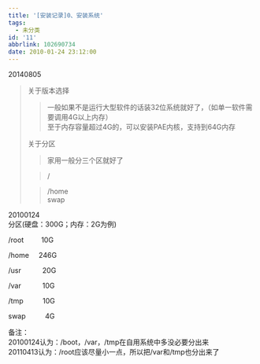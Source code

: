 ```yaml
---
title: '[安装记录]0、安装系统'
tags:
  - 未分类
id: '11'
abbrlink: 102690734
date: 2010-01-24 23:12:00
---
```


  
20140805  

> 关于版本选择  
> 
> > 一般如果不是运行大型软件的话装32位系统就好了，（如单一软件需要调用4G以上内存）  
> > 至于内存容量超过4G的，可以安装PAE内核，支持到64G内存  
> >   
> 
> 关于分区  
> 
> > 家用一般分三个区就好了  
> 
> > /  
> 
> > /home  
> > swap

  
  
  
20100124  
分区(硬盘：300G；内存：2G为例)

/root         10G

/home     246G

/usr           20G

/var           10G

/tmp          10G

swap          4G

备注：  
20100124认为：/boot，/var，/tmp在自用系统中多没必要分出来  
20110413认为：/root应该尽量小一点，所以把/var和/tmp也分出来了  
  

> >